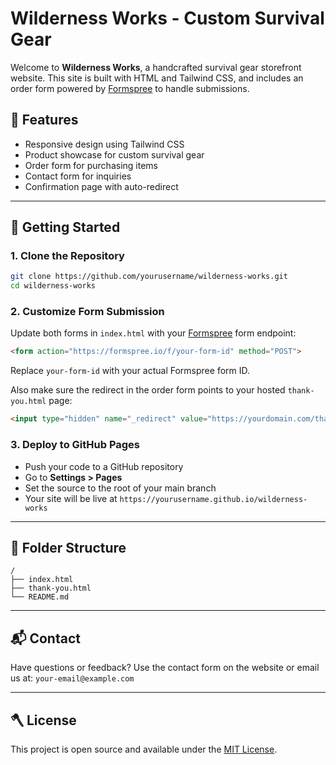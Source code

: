 # Wilderness Works - Custom Survival Gear

Welcome to **Wilderness Works**, a handcrafted survival gear storefront website. This site is built with HTML and Tailwind CSS, and includes an order form powered by [Formspree](https://formspree.io/) to handle submissions.

## 🌲 Features
- Responsive design using Tailwind CSS
- Product showcase for custom survival gear
- Order form for purchasing items
- Contact form for inquiries
- Confirmation page with auto-redirect

---

## 🚀 Getting Started

### 1. Clone the Repository
```bash
git clone https://github.com/yourusername/wilderness-works.git
cd wilderness-works
```

### 2. Customize Form Submission
Update both forms in `index.html` with your [Formspree](https://formspree.io/) form endpoint:

```html
<form action="https://formspree.io/f/your-form-id" method="POST">
```
Replace `your-form-id` with your actual Formspree form ID.

Also make sure the redirect in the order form points to your hosted `thank-you.html` page:
```html
<input type="hidden" name="_redirect" value="https://yourdomain.com/thank-you.html">
```

### 3. Deploy to GitHub Pages
- Push your code to a GitHub repository
- Go to **Settings > Pages**
- Set the source to the root of your main branch
- Your site will be live at `https://yourusername.github.io/wilderness-works`

---

## 🧰 Folder Structure
```
/
├── index.html
├── thank-you.html
└── README.md
```

---

## 📬 Contact
Have questions or feedback? Use the contact form on the website or email us at: `your-email@example.com`

---

## 🪓 License
This project is open source and available under the [MIT License](LICENSE).
